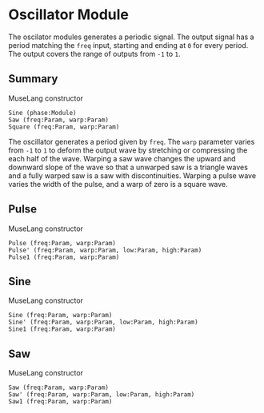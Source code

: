 Oscillator Module
=================

The oscilator modules generates a periodic signal. The output signal has a
period matching the `freq` input, starting and ending at `0` for every period.
The output covers the range of outputs from `-1` to `1`.


## Summary

MuseLang constructor

    Sine (phase:Module)
    Saw (freq:Param, warp:Param)
    Square (freq:Param, warp:Param)

The oscillator generates a period given by `freq`. The `warp` parameter varies
from `-1` to `1` to deform the output wave by stretching or compressing the
each half of the wave. Warping a saw wave changes the upward and downward
slope of the wave so that a unwarped saw is a triangle waves and a fully
warped saw is a saw with discontinuities. Warping a pulse wave varies the
width of the pulse, and a warp of zero is a square wave.


## Pulse

MuseLang constructor

    Pulse (freq:Param, warp:Param)
    Pulse' (freq:Param, warp:Param, low:Param, high:Param)
    Pulse1 (freq:Param, warp:Param)


## Sine

MuseLang constructor

    Sine (freq:Param, warp:Param)
    Sine' (freq:Param, warp:Param, low:Param, high:Param)
    Sine1 (freq:Param, warp:Param)


## Saw

MuseLang constructor

    Saw (freq:Param, warp:Param)
    Saw' (freq:Param, warp:Param, low:Param, high:Param)
    Saw1 (freq:Param, warp:Param)
